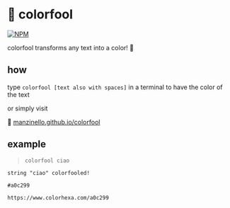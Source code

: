 # 🎨 colorfool

[![NPM](https://nodei.co/npm/colorfool.png?compact=true)](https://nodei.co/npm/colorfool/)

colorfool transforms any text into a color! 🎨

## how
type `colorfool [text also with spaces]` in a terminal to have the color of the text

or simply visit

🎨 [manzinello.github.io/colorfool]

## example

>`colorfool ciao`

`string "ciao" colorfooled!`

`#a0c299`

`https://www.colorhexa.com/a0c299`

[manzinello.github.io/colorfool]: https://manzinello.github.io/colorfool/